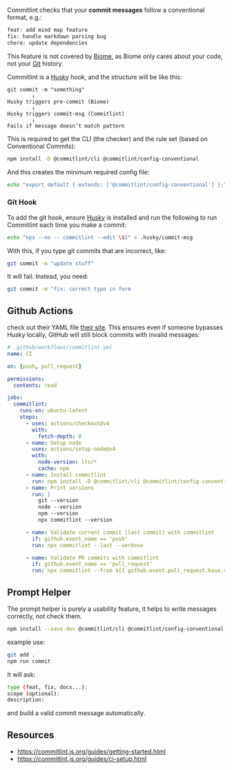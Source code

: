 Commitlint checks that your **commit messages** follow a conventional format, e.g.:
```bash
feat: add mind map feature
fix: handle markdown parsing bug
chore: update dependencies
```

This feature is not covered by [Biome](learning-notes/Biome.md), as Biome only cares about your code, not your [Git](Git) history.

Commitlint is a [Husky](learning-notes/Husky.md) hook, and the structure will be like this:

```
git commit -m "something"
        ↓
Husky triggers pre-commit (Biome)
        ↓
Husky triggers commit-msg (Commitlint)
        ↓
Fails if message doesn’t match pattern
```

This is required to get the CLI (the checker) and the rule set (based on Conventional Commits):
```bash
npm install -D @commitlint/cli @commitlint/config-conventional
```

And this creates the minimum required config file:
```bash
echo "export default { extends: ['@commitlint/config-conventional'] };" > commitlint.config.js
```

### Git Hook
To add the git hook, ensure [Husky](learning-notes/Husky.md) is installed and run the following to run Commitlint each time you make a commit:
```bash
echo "npx --no -- commitlint --edit \$1" > .husky/commit-msg
```

With this, if you type git commits that are incorrect, like:
```bash
git commit -m "update stuff"
```

It will fail. Instead, you need:
```bash
git commit -m "fix: correct typo in form
```

## Github Actions
check out their YAML file [their site](https://commitlint.js.org/guides/ci-setup.html). This ensures even if someone bypasses Husky locally, GitHub will still block commits with invalid messages:
```yaml
# .github/workflows/commitlint.yml
name: CI

on: [push, pull_request]

permissions:
  contents: read

jobs:
  commitlint:
    runs-on: ubuntu-latest
    steps:
      - uses: actions/checkout@v4
        with:
          fetch-depth: 0
      - name: Setup node
        uses: actions/setup-node@v4
        with:
          node-version: lts/*
          cache: npm
      - name: Install commitlint
        run: npm install -D @commitlint/cli @commitlint/config-conventional
      - name: Print versions
        run: |
          git --version
          node --version
          npm --version
          npx commitlint --version

      - name: Validate current commit (last commit) with commitlint
        if: github.event_name == 'push'
        run: npx commitlint --last --verbose

      - name: Validate PR commits with commitlint
        if: github.event_name == 'pull_request'
        run: npx commitlint --from ${{ github.event.pull_request.base.sha }} --to ${{ github.event.pull_request.head.sha }} --verbosegithub.event.pull_request.head.sha }} --verbose
```

## Prompt Helper
The prompt helper is purely a usability feature, it helps to write messages correctly, not check them.

```bash
npm install --save-dev @commitlint/cli @commitlint/config-conventional @commitlint/prompt-cli
```


example use:
```bash
git add .
npm run commit
```

It will ask:
```bash
type (feat, fix, docs...):
scope (optional):
description:
```

and build a valid commit message automatically.
## Resources
- https://commitlint.js.org/guides/getting-started.html
- https://commitlint.js.org/guides/ci-setup.html